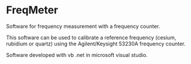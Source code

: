 # FreqMeter

Software for frequency measurement with a frequency counter.

This software can be used to calibrate a reference frequency (cesium, rubidium or quartz) using the Agilent/Keysight 53230A frequency counter.

Software developed with vb .net in microsoft visual studio.
